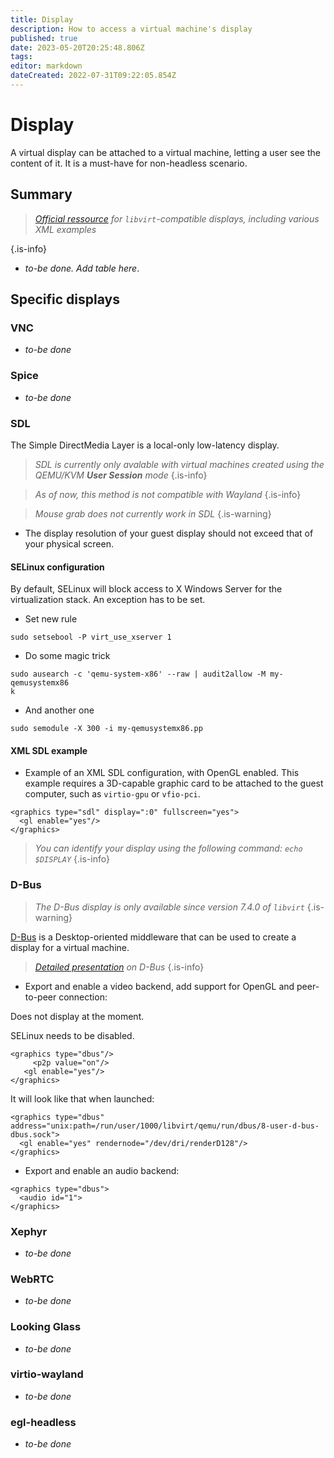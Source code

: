 ```yaml
---
title: Display
description: How to access a virtual machine's display
published: true
date: 2023-05-20T20:25:48.806Z
tags: 
editor: markdown
dateCreated: 2022-07-31T09:22:05.854Z
---
```


# Display

A virtual display can be attached to a virtual machine, letting a user see the content of it. It is a must-have for non-headless scenario.


## Summary

> *[Official ressource](https://libvirt.org/formatdomain.html#graphical-framebuffers) for `libvirt`-compatible displays, including various XML examples*
> 
{.is-info}

* *to-be done. Add table here*.

## Specific displays

### VNC

* *to-be done*

### Spice

* *to-be done*

### SDL

The Simple DirectMedia Layer is a local-only low-latency display. 

> *SDL is currently only avalable with virtual machines created using the QEMU/KVM **User Session** mode*
{.is-info}

> *As of now, this method is not compatible with Wayland* {.is-info}

> *Mouse grab does not currently work in SDL*
{.is-warning}

* The display resolution of your guest display should not exceed that of your physical screen.

#### SELinux configuration

By default, SELinux will block access to X Windows Server for the virtualization stack. An exception has to be set.

* Set new rule

```
sudo setsebool -P virt_use_xserver 1
```

* Do some magic trick 

```
sudo ausearch -c 'qemu-system-x86' --raw | audit2allow -M my-qemusystemx86
k
```

* And another one

```
sudo semodule -X 300 -i my-qemusystemx86.pp
```

#### XML SDL example

* Example of an XML SDL configuration, with OpenGL enabled. This example requires a 3D-capable graphic card to be attached to the guest computer, such as ``virtio-gpu`` or ``vfio-pci``.

```
<graphics type="sdl" display=":0" fullscreen="yes">
  <gl enable="yes"/>
</graphics>
```

> *You can identify your display using the following command: `echo $DISPLAY`*
{.is-info}

### D-Bus

> *The D-Bus display is only available since version 7.4.0 of *`libvirt`**
{.is-warning}

[D-Bus](https://www.freedesktop.org/wiki/Software/dbus/) is a  Desktop-oriented middleware that can be used to create a display for a virtual machine.  

> *[Detailed presentation](https://bootlin.com/pub/conferences/2016/meetup/dbus/josserand-dbus-meetup.pdf) on D-Bus*
{.is-info}

* Export and enable a video backend, add support for OpenGL and peer-to-peer connection:

Does not display at the moment. 

SELinux needs to be disabled.

```
<graphics type="dbus"/>
	 <p2p value="on"/>
   <gl enable="yes"/>
</graphics>
```

It will look like that when launched: 

```
<graphics type="dbus" address="unix:path=/run/user/1000/libvirt/qemu/run/dbus/8-user-d-bus-dbus.sock">
  <gl enable="yes" rendernode="/dev/dri/renderD128"/>
</graphics>
```


* Export and enable an audio backend:

```
<graphics type="dbus">
  <audio id="1">
</graphics>
``` 


### Xephyr

* *to-be done*

### WebRTC

* *to-be done*

### Looking Glass

* *to-be done*

### virtio-wayland

* *to-be done*

### egl-headless

* *to-be done*



